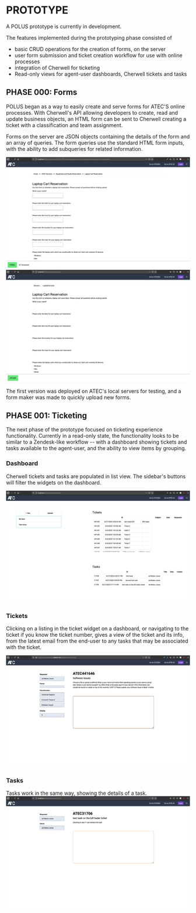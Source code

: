 # PROTOTYPE <!-- {docsify-ignore} -->

A POLUS prototype is currently in development.

The features implemented during the prototyping phase consisted of
- basic CRUD operations for the creation of forms, on the server
- user form submission and ticket creation workflow for use with online processes
- integration of Cherwell for ticketing
- Read-only views for agent-user dashboards, Cherwell tickets and tasks

## PHASE 000: Forms

POLUS began as a way to easily create and serve forms for ATEC'S online processes. With Cherwell's API allowing developers to create, read and update business objects, an HTML form can be sent to Cherwell creating a ticket with a classification and team assignment. 

Forms on the server are JSON objects containing the details of the form and an array of queries. The form queries use the standard HTML form inputs, with the ability to add subqueries for related information.

![form](images/prototype/form.png)
![formmaker](images/prototype/formmaker.png)

The first version was deployed on ATEC's local servers for testing, and a form maker was made to quickly upload new forms.

## PHASE 001: Ticketing 

The next phase of the prototype focused on ticketing experience functionality. Currently in a read-only state, the functionality looks to be similar to a Zendesk-like workflow -- with a dashboard showing tickets and tasks available to the agent-user, and the ability to view items by grouping. 

### Dashboard

Cherwell tickets and tasks are populated in list view. The sidebar's buttons will filter the widgets on the dashboard.

![dashboard-mobile](images/prototype/dashboard.png)

### Tickets

Clicking on a listing in the ticket widget on a dashboard, or navigating to the ticket if you know the ticket number, gives a view of the ticket and its info, from the latest email from the end-user to any tasks that may be associated with the ticket.

![ticket](images/prototype/ticket.png)


### Tasks

Tasks work in the same way, showing the details of a task.
![task](images/prototype/task.png)
